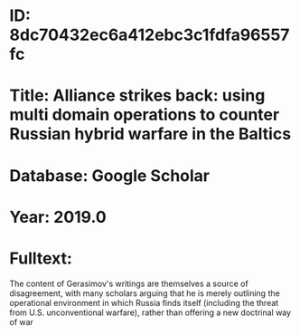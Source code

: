 # ID: 8dc70432ec6a412ebc3c1fdfa96557fc
# Title: Alliance strikes back: using multi domain operations to counter Russian hybrid warfare in the Baltics
# Database: Google Scholar
# Year: 2019.0
# Fulltext:
The content of Gerasimov's writings are themselves a source of disagreement, with many scholars arguing that he is merely outlining the operational environment in which Russia finds itself (including the threat from U.S. unconventional warfare), rather than offering a new doctrinal way of war
